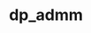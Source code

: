 ---
title: "dp_admm"
collection: publications
filepath: "/files/publications/dp_admm.pdf"
citation: "Kong, W., & Monteiro, R. D. C. (2021). Global Complexity Bound of a Proximal ADMM for Linearly-Constrained Nonseperable Nonconvex Composite Programming. *arXiv preprint arXiv:2110.12502*."
---